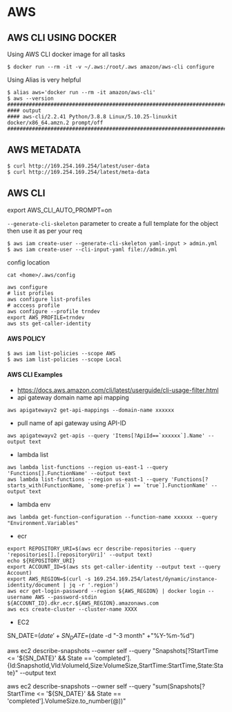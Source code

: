 # AWS

## AWS CLI USING DOCKER


Using AWS CLI docker image for all tasks 

```
$ docker run --rm -it -v ~/.aws:/root/.aws amazon/aws-cli configure
```

Using Alias is very helpful
```
$ alias aws='docker run --rm -it amazon/aws-cli'
$ aws --version
###########################################################################
#### output
#### aws-cli/2.2.41 Python/3.8.8 Linux/5.10.25-linuxkit docker/x86_64.amzn.2 prompt/off
##########################################################################
```

## AWS METADATA
```
$ curl http://169.254.169.254/latest/user-data
$ curl http://169.254.169.254/latest/meta-data
```

## AWS CLI

export AWS_CLI_AUTO_PROMPT=on

`--generate-cli-skeleton` parameter to create a full template for the object then use it as per your req
```
$ aws iam create-user --generate-cli-skeleton yaml-input > admin.yml
$ aws iam create-user --cli-input-yaml file://admin.yml
```

config location
```
cat <home>/.aws/config
```

```
aws configure
# list profiles
aws configure list-profiles
# acccess profile
aws configure --profile trndev
export AWS_PROFILE=trndev
aws sts get-caller-identity
```

#### AWS POLICY
```
$ aws iam list-policies --scope AWS
$ aws iam list-policies --scope Local
```

#### AWS CLI Examples
- https://docs.aws.amazon.com/cli/latest/userguide/cli-usage-filter.html
- api gateway domain name api mapping
```
aws apigatewayv2 get-api-mappings --domain-name xxxxxx 
```

- pull name of api gateway using API-ID
```
aws apigatewayv2 get-apis --query 'Items[?ApiId==`xxxxxx`].Name' --output text
```

- lambda list
```
aws lambda list-functions --region us-east-1 --query 'Functions[].FunctionName' --output text
aws lambda list-functions --region us-east-1 --query 'Functions[?starts_with(FunctionName, `some-prefix`) == `true`].FunctionName' --output text
```

- lambda env
```
aws lambda get-function-configuration --function-name xxxxxx --query "Environment.Variables"
```

- ecr
```
export REPOSITORY_URI=$(aws ecr describe-repositories --query 'repositories[].[repositoryUri]' --output text)
echo ${REPOSITORY_URI}
export ACCOUNT_ID=$(aws sts get-caller-identity --output text --query Account)
export AWS_REGION=$(curl -s 169.254.169.254/latest/dynamic/instance-identity/document | jq -r '.region')
aws ecr get-login-password --region ${AWS_REGION} | docker login --username AWS --password-stdin ${ACCOUNT_ID}.dkr.ecr.${AWS_REGION}.amazonaws.com
aws ecs create-cluster --cluster-name XXXX
```
- EC2

SN_DATE=$(date '+%Y-%m-%d')
SN_DATE=$(date -d "-3 month" +"%Y-%m-%d")

aws ec2 describe-snapshots --owner self --query "Snapshots[?StartTime <= '${SN_DATE}' && State == 'completed'].{Id:SnapshotId,VId:VolumeId,Size:VolumeSize,StartTime:StartTime,State:State}" --output text

aws ec2 describe-snapshots --owner self --query "sum(Snapshots[?StartTime <= '${SN_DATE}' && State == 'completed'].VolumeSize.to_number(@))"

